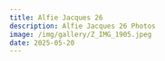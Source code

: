 ```yaml
---
title: Alfie Jacques 26
description: Alfie Jacques 26 Photos
image: /img/gallery/Z_IMG_1905.jpeg
date: 2025-05-20
---
```



